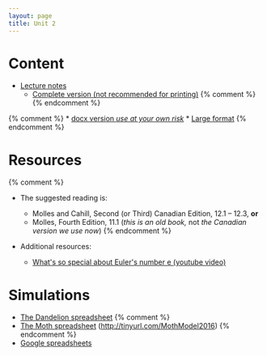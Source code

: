 ```yaml
---
layout: page
title: Unit 2
---
```


# Content

* [Lecture notes](/materials/linear.handouts.pdf)
	* [Complete version (not recommended for printing)](materials/linear.complete.pdf)
{% comment %} 
{% endcomment %} 

{% comment %} 
	* [docx version _use at your own risk_](/materials/linear.handouts.docx)
	* [Large format](/materials/linear.large.pdf)
{% endcomment %} 

# Resources

{% comment %} 
* The suggested reading is:
  * Molles and Cahill, Second (or Third) Canadian Edition, 12.1 – 12.3, __or__
  * Molles, Fourth Edition,
  11.1 (_this is an old book,_ not _the Canadian version we use now_)
{% endcomment %} 

* Additional resources:
  * [What's so special about Euler's number e (youtube video)](https://www.youtube.com/watch?v=m2MIpDrF7Es)

# Simulations

* [The Dandelion spreadsheet](http://tinyurl.com/DandelionModel2022)
{% comment %} 
* [The Moth spreadsheet](http://tinyurl.com/MothModel2016) (http://tinyurl.com/MothModel2016)
{% endcomment %} 
* [Google spreadsheets](spreadsheets.html)
